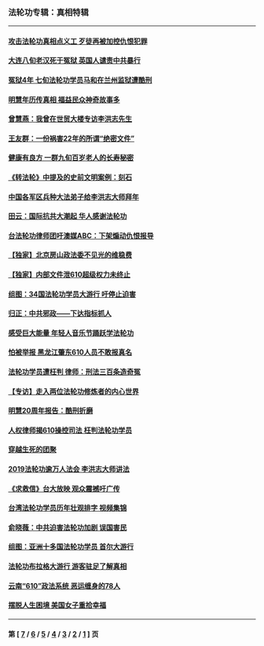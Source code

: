 ### 法轮功专辑：真相特辑
---
#### [攻击法轮功真相点义工 歹徒再被加控仇恨犯罪](../../pages/nf4389/n13601019.md?03280430) 
#### [大连八旬老汉死于冤狱 英国人谴责中共暴行](../../pages/nf4389/n13480118.md?03280430) 
#### [冤狱4年 七旬法轮功学员马和在兰州监狱遭酷刑](../../pages/nf4389/n13304688.md?03280430) 
#### [明慧年历传真相 福益民众神奇故事多](../../pages/nf4389/n13294545.md?03280430) 
#### [曾慧燕：我曾在世贸大楼专访李洪志先生](../../pages/nf4389/n12898729.md?03280430) 
#### [王友群：一份祸害22年的所谓“绝密文件”](../../pages/nf4389/n12871750.md?03280430) 
#### [健康有良方 一群九旬百岁老人的长寿秘密](../../pages/nf4389/n12847475.md?03280430) 
#### [《转法轮》中提及的史前文明案例：刻石](../../pages/nf4389/n12758577.md?03280430) 
#### [中国各军区兵种大法弟子给李洪志大师拜年](../../pages/nf4389/n12750047.md?03280430) 
#### [田云：国际抗共大潮起 华人感谢法轮功](../../pages/nf4389/n12357708.md?03280430) 
#### [台法轮功律师团吁澳媒ABC：下架煽动仇恨报导](../../pages/nf4389/n12279917.md?03280430) 
#### [【独家】北京房山政法委不见光的维稳费](../../pages/nf4389/n12031979.md?03280430) 
#### [【独家】内部文件泄610超级权力未终止](../../pages/nf4389/n12023895.md?03280430) 
#### [组图：34国法轮功学员大游行 吁停止迫害](../../pages/nf4389/n11492658.md?03280430) 
#### [归正：中共邪政——下达指标抓人](../../pages/nf4389/n11474770.md?03280430) 
#### [感受巨大能量 年轻人音乐节踊跃学法轮功](../../pages/nf4389/n11441981.md?03280430) 
#### [怕被举报 黑龙江肇东610人员不敢报真名](../../pages/nf4389/n11436499.md?03280430) 
#### [法轮功学员遭枉判 律师：刑法三百条造奇冤](../../pages/nf4389/n11433943.md?03280430) 
#### [【专访】走入两位法轮功修炼者的内心世界](../../pages/nf4389/n11415623.md?03280430) 
#### [明慧20周年报告：酷刑折磨](../../pages/nf4389/n11387954.md?03280430) 
#### [人权律师揭610操控司法 枉判法轮功学员](../../pages/nf4389/n11313370.md?03280430) 
#### [穿越生死的团聚](../../pages/nf4389/n11258922.md?03280430) 
#### [2019法轮功逾万人法会 李洪志大师讲法](../../pages/nf4389/n11265303.md?03280430) 
#### [《求救信》台大放映 观众震撼吁广传](../../pages/nf4389/n10922251.md?03280430) 
#### [台湾法轮功学员历年壮观排字 视频集锦](../../pages/nf4389/n10878789.md?03280430) 
#### [俞晓薇：中共迫害法轮功加剧 误国害民](../../pages/nf4389/n10859260.md?03280430) 
#### [组图：亚洲十多国法轮功学员 首尔大游行](../../pages/nf4389/n10781149.md?03280430) 
#### [法轮功布拉格大游行 游客驻足了解真相](../../pages/nf4389/n10749360.md?03280430) 
#### [云南“610”政法系统 恶运缠身的78人](../../pages/nf4389/n10747534.md?03280430) 
#### [摆脱人生困境 美国女子重拾幸福](../../pages/nf4389/n10688678.md?03280430) 

---
#### 第 [ [7](./7.md?03280430) / [6](./6.md?03280430) / [5](./5.md?03280430) / [4](./4.md?03280430) / [3](./3.md?03280430) / [2](./2.md?03280430) / [1](./1.md?03280430) ] 页

